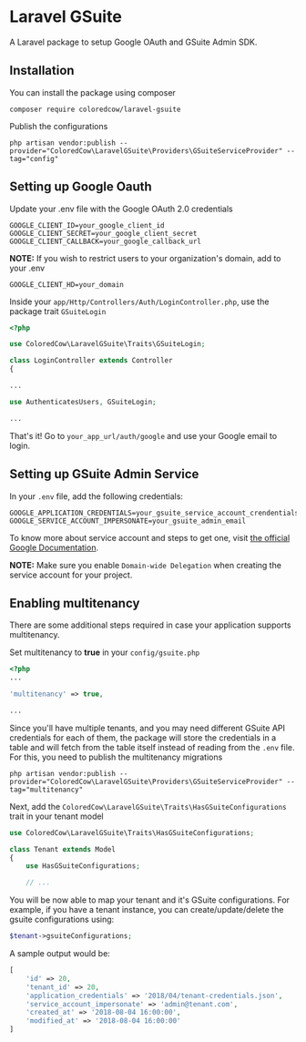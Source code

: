 # Laravel GSuite
A Laravel package to setup Google OAuth and GSuite Admin SDK.

## Installation
You can install the package using composer
```
composer require coloredcow/laravel-gsuite
```

Publish the configurations
```
php artisan vendor:publish --provider="ColoredCow\LaravelGSuite\Providers\GSuiteServiceProvider" --tag="config"
```

## Setting up Google Oauth
Update your .env file with the Google OAuth 2.0 credentials
```
GOOGLE_CLIENT_ID=your_google_client_id
GOOGLE_CLIENT_SECRET=your_google_client_secret
GOOGLE_CLIENT_CALLBACK=your_google_callback_url
```

**NOTE:** If you wish to restrict users to your organization's domain, add to your .env
```
GOOGLE_CLIENT_HD=your_domain
```

Inside your `app/Http/Controllers/Auth/LoginController.php`, use the package trait `GSuiteLogin`
```php
<?php

use ColoredCow\LaravelGSuite\Traits\GSuiteLogin;

class LoginController extends Controller
{

...

use AuthenticatesUsers, GSuiteLogin;

...
```

That's it! Go to `your_app_url/auth/google` and use your Google email to login.

## Setting up GSuite Admin Service
In your `.env` file, add the following credentials:
```
GOOGLE_APPLICATION_CREDENTIALS=your_gsuite_service_account_crendentials
GOOGLE_SERVICE_ACCOUNT_IMPERSONATE=your_gsuite_admin_email
```
To know more about service account and steps to get one, visit [the official Google Documentation](https://developers.google.com/identity/protocols/OAuth2ServiceAccount).

**NOTE:** Make sure you enable `Domain-wide Delegation` when creating the service account for your project.

## Enabling multitenancy
There are some additional steps required in case your application supports multitenancy.

Set multitenancy to **true** in your `config/gsuite.php`
```php
<?php
...

'multitenancy' => true,

...
```

Since you'll have multiple tenants, and you may need different GSuite API credentials for each of them, the package will store the credentials in a table and will fetch from the table itself instead of reading from the `.env` file.
For this, you need to publish the multitenancy migrations
```
php artisan vendor:publish --provider="ColoredCow\LaravelGSuite\Providers\GSuiteServiceProvider" --tag="multitenancy"
```

Next, add the `ColoredCow\LaravelGSuite\Traits\HasGSuiteConfigurations` trait in your tenant model
```php
use ColoredCow\LaravelGSuite\Traits\HasGSuiteConfigurations;

class Tenant extends Model
{
    use HasGSuiteConfigurations;

    // ...
```

You will be now able to map your tenant and it's GSuite configurations. For example, if you have a tenant instance, you can create/update/delete the gsuite configurations using:
```php
$tenant->gsuiteConfigurations;
```
A sample output would be:
```php
[
    'id' => 20,
    'tenant_id' => 20,
    'application_credentials' => '2018/04/tenant-credentials.json',
    'service_account_impersonate' => 'admin@tenant.com',
    'created_at' => '2018-08-04 16:00:00',
    'modified_at' => '2018-08-04 16:00:00'
]
```
